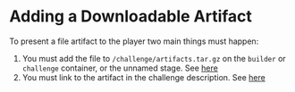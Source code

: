 # Adding a Downloadable Artifact

To present a file artifact to the player two main things must happen:

1. You must add the file to `/challenge/artifacts.tar.gz` on the `builder` or
   `challenge` container, or the unnamed stage. See
   [here](/example-problems/sanity-static-flag/Dockerfile#L17)
1. You must link to the artifact in the challenge description. See [here](/example-problems/sanity-static-flag/problem.md?plain=1#L15)
